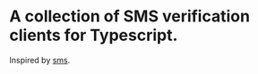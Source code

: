 # A collection of SMS verification clients for Typescript.


Inspired by [sms](https://github.com/saucesteals/sms).